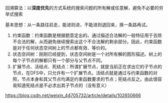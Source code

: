 回溯算法：以**深度优先**的方式系统的搜索问题的所有解或任意解，避免不必要的穷举式搜索

基本思想：从一条路往前走，能进则进，不能进则退回来，换一条路再试。

1. 约束函数：约束函数是根据题意定出的。通过描述合法解的一般特征用于去除不合法的解，从而避免继续搜索出这个不合法解的剩余部分。因此，约束函数是对于任何状态空间树上的节点都有效、等价的。
2. 状态空间树：刚刚已经提到，状态空间树是一个对所有解的图形描述。树上的每个子节点的解都只有一个部分与父节点不同。
3. 扩展节点、活结点、死结点：所谓扩展节点，就是当前正在求出它的子节点的节点，在DFS中，只允许有一个扩展节点。活结点就是通过与约束函数的对照，节点本身和其父节点均满足约束函数要求的节点；死结点反之。由此很容易知道死结点是不必求出其子节点的（没有意义）

https://blog.csdn.net/weixin_44705732/article/details/102650666

